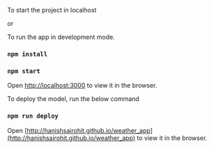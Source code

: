 To start the project in localhost

or

To run the app in development mode.

### `npm install`

### `npm start`

Open [http://localhost:3000](http://localhost:3000) to view it in the browser.

To deploy the model, run the below command

### `npm run deploy`

Open [http://hanishsairohit.github.io/weather_app](http://hanishsairohit.github.io/weather_app) to view it in the browser.
